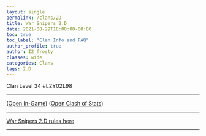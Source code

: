 ```yaml
---
layout: single
permalink: /clans/2D
title: War Snipers 2.D
date: 2021-08-29T18:00:00-00:00
toc: true
toc_label: "Clan Info and FAQ"
author_profile: true
author: I2_frosty
classes: wide
categories: Clans
tags: 2.D
---
```


Clan Level 34 #L2Y02L98

***

([Open In-Game](https://link.clashofclans.com/en?action=OpenClanProfile&tag=L2Y02L98)) ([Open Clash of Stats](https://www.clashofstats.com/clans/war-snipers-2.d-L2Y02L98/members/))

*** 

[War Snipers 2.D rules here](https://tiny.cc/ws-2d)

***
